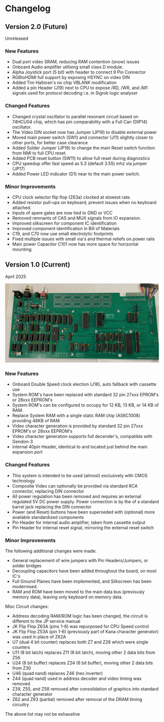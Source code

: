 
# Changelog

## Version 2.0 (Future)

Unreleased

### New Features

* Dual port video SRAM, reducing RAM contention (snow) issues
* Onboard Audio amplifier utilising small class D module.
* Alpha Joystick port (5 bit) with header to connect 9 Pin Connector
* RGBtoHDMI full support by exposing HSYNC on video DIN
* Added Tim Halloran's no chip VBLANK modification  
* Added a pin Header (J19) next to CPU to expose /RD, /WR, and /M1 signals
  used for protocol decoding i.e. in Sigrok logic analyser

### Changed Features

- Changed crystal oscillator to parallel resonant circuit based on 74HCU04 chip, 
  which has pin comparability with a Full Can (DIP14) oscillator.
- The Video DIN socket now has Jumper (JP19) to disable external power
- Moved main power switch (SW1) and connector (J11) slightly closer to other ports, for better case clearance
- Added Solder Jumper (JP16) to change the main Reset switch function from NMI to full CPU reset.
- Added PCB reset button (SW11) to allow full reset during diagnostics
- CPU speedup offer fast speed as 5.3 (default 3.55) mhz via jumper (JP17)
- Added Power LED indicator (D1) near to the main power switch.

### Minor Improvements  

- CPU clock selector flip flop (Z63a) clocked at slowest rate.
- Added resistor pull-ups on keyboard, prevent issues when no keyboard attached.
- Inputs of spare gates are now tied to GND or VCC
- Removed remnants of CAS and MUX signals from IO expansion.
- Improved silkscreen for component IC identification
- Improved component identification in Bill of Materials
- C19, and C70 now use small electrolytic footprints
- Fixed multiple issues with small via's and thermal reliefs on power rails
- Main power Capacitor C101 now has more space for horizontal mounting.

## Version 1.0 (Current)

April 2025

![MainboardFrontBuiltK1](/images/IMG_8736.jpeg)

### New Features

* Onboard Double Speed clock election (J18), auto fallback with cassette use
* System ROM's have been replaced with standard 32 pin 27xxx EPROM's or 28xxx EEPROM's
* System ROM's can be configured to occupy for 12 KB, 13 KB, or 14 KB of RAM.
* Replace System RAM with a single static RAM chip (AS6C1008) providing 48KB of RAM
* Video character generation is provided by standard 32 pin 27xxx EPROM's or 28xxx EEPROM's  
* Video character generation supports full decender's, compatible with Gendon-3
* internal 40pin Header, identical to and located just behind the main expansion port

### Changed Features

* This system is intended to be used (almost) exclusively with CMOS technology
* Composite Video can optionally be provided via  standard RCA connector, replacing DIN connector
* All power regulation has been removed and requires an external regulated 5V DC power supply.
  Power connection is by the of a standard barrel jack replacing the DIN connector
* Power (and Reset) buttons have been superseded with (optional) more available standardized components
* Pin Header for internal audio amplifier, taken from cassette output
* Pin Header for internal reset signal, mirroring the external reset switch

### Minor Improvements  

The following additional changes were made:
- General replacement of wire jumpers with Pin Headers/Jumpers, or solder bridges
- Decoupling capacitors have been added throughout the board, on most IC's
- Full Ground Planes have been implemented, and Silkscreen has been modernised.
- RAM and ROM have been moved to the main data bus (previously memory data), leaving only keyboard on memory data.

Misc Circuit changes:
- Address decoding RAM/ROM logic has been changed, the circuit is different to the JP service manual
- JK Flip Flop Z63A (pins 1-6) was repurposed for CPU Speed control
- JK Flip Flop Z53A (pin 1-6) (previously part of Kana character generator) was used in place of Z62A
- U7 (dual 4 bit counter) replaces both Z7 and Z28 which were single counters
- U11 (8 bit latch) replaces Z11 (6 bit latch), moving other 2 data bits from Z56
- U24 (8 bit buffer) replaces Z24 (6 bit buffer), moving other 2 data bits from Z30
- U46 (quad nand) replaces Z46 (hex inverter)
- Z44 (quad nand) used in address decoder and video timing was removed
- Z39, Z55, and Z58 removed after consolidation of graphics into standard character generator
- Z62 and Z63 (partial) removed after removal of the DRAM timing circuitry

The above list may not be exhaustive
